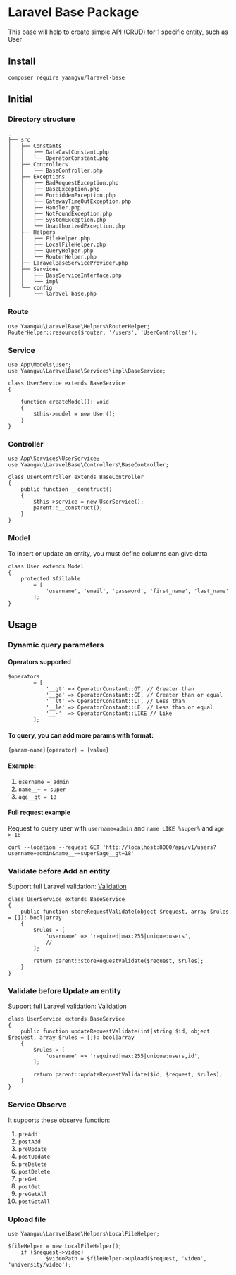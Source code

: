 # Laravel Base Package
This base will help to create simple API (CRUD) for 1 specific entity, such as User
## Install
`composer require yaangvu/laravel-base`

## Initial

### Directory structure
```
.
├── src
│   ├── Constants
│   │   ├── DataCastConstant.php
│   │   └── OperatorConstant.php
│   ├── Controllers
│   │   └── BaseController.php
│   ├── Exceptions
│   │   ├── BadRequestException.php
│   │   ├── BaseException.php
│   │   ├── ForbiddenException.php
│   │   ├── GatewayTimeOutException.php
│   │   ├── Handler.php
│   │   ├── NotFoundException.php
│   │   ├── SystemException.php
│   │   └── UnauthorizedException.php
│   ├── Helpers
│   │   ├── FileHelper.php
│   │   ├── LocalFileHelper.php
│   │   ├── QueryHelper.php
│   │   └── RouterHelper.php
│   ├── LaravelBaseServiceProvider.php
│   ├── Services
│   │   ├── BaseServiceInterface.php
│   │   └── impl
│   └── config
│       └── laravel-base.php
```

### Route
```
use YaangVu\LaravelBase\Helpers\RouterHelper;
RouterHelper::resource($router, '/users', 'UserController');
```

### Service
```
use App\Models\User;
use YaangVu\LaravelBase\Services\impl\BaseService;

class UserService extends BaseService
{

    function createModel(): void
    {
        $this->model = new User();
    }
}
```

### Controller
```
use App\Services\UserService;
use YaangVu\LaravelBase\Controllers\BaseController;

class UserController extends BaseController
{
    public function __construct()
    {
        $this->service = new UserService();
        parent::__construct();
    }
}
```

### Model
To insert or update an entity, you must define columns can give data
```
class User extends Model
{
    protected $fillable
        = [
            'username', 'email', 'password', 'first_name', 'last_name'
        ];
}
```

## Usage

### Dynamic query parameters
#### Operators supported
```
$operators
        = [
            '__gt' => OperatorConstant::GT, // Greater than
            '__ge' => OperatorConstant::GE, // Greater than or equal
            '__lt' => OperatorConstant::LT, // Less than
            '__le' => OperatorConstant::LE, // Less than or equal
            '__~'  => OperatorConstant::LIKE // Like
        ];
```
#### To query, you can add more params with format:
`{param-name}{operator} = {value}`
#### Example:
1. `username = admin`
2. `name__~ = super`
3. `age__gt = 18`
#### Full request example
Request to query user with `username=admin` and `name LIKE %super%` and `age > 18`
```
curl --location --request GET 'http://localhost:8000/api/v1/users?username=admin&name__~=super&age__gt=18'
```

### Validate before Add an entity
Support full Laravel validation: [Validation](https://laravel.com/docs/master/validation)
```
class UserService extends BaseService
{
    public function storeRequestValidate(object $request, array $rules = []): bool|array
    {
        $rules = [
            'username' => 'required|max:255|unique:users',
            //
        ];

        return parent::storeRequestValidate($request, $rules);
    }
}
```

### Validate before Update an entity
Support full Laravel validation: [Validation](https://laravel.com/docs/master/validation)
```
class UserService extends BaseService
{
    public function updateRequestValidate(int|string $id, object $request, array $rules = []): bool|array
    {
        $rules = [
            'username' => 'required|max:255|unique:users,id',
        ];
        
        return parent::updateRequestValidate($id, $request, $rules);
    }
}
```

### Service Observe
It supports these observe function:
1. `preAdd`
2. `postAdd`
3. `preUpdate`
4. `postUpdate`
5. `preDelete`
6. `postDelete`
7. `preGet`
8. `postGet`
9. `preGetAll`
10. `postGetAll`

### Upload file
```
use YaangVu\LaravelBase\Helpers\LocalFileHelper;

$fileHelper = new LocalFileHelper();
    if ($request->video)
            $videoPath = $fileHelper->upload($request, 'video', 'university/video');
```
